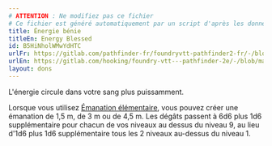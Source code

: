 ```yaml
---
# ATTENTION : Ne modifiez pas ce fichier
# Ce fichier est généré automatiquement par un script d'après les données du module Foundry VTT officiel et de sa traduction
title: Énergie bénie
titleEn: Energy Blessed
id: B5HiNholWMwYdHTC
urlFr: https://gitlab.com/pathfinder-fr/foundryvtt-pathfinder2-fr/-/blob/master/data/feats/B5HiNholWMwYdHTC.htm
urlEn: https://gitlab.com/hooking/foundry-vtt---pathfinder-2e/-/blob/master/packs/data/feats.db/energy-blessed.json
layout: dons
---
```

L'énergie circule dans votre sang plus puissamment.

Lorsque vous utilisez [Émanation élémentaire](../actions/émanation-énergétique.html), vous pouvez créer une émanation de 1,5 m, de 3 m ou de 4,5 m. Les dégâts passent à 6d6 plus 1d6 supplémentaire pour chacun de vos niveaux au dessus du niveau 9, au lieu d'1d6 plus 1d6 supplémentaire tous les 2 niveaux au-dessus du niveau 1.
